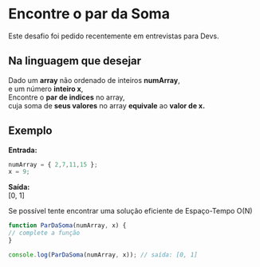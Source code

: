 # Encontre o par da Soma
Este desafio foi pedido recentemente em entrevistas para Devs.

## Na linguagem que desejar

Dado um **array** não ordenado de inteiros **numArray**, <br> 
e um número **inteiro x**, <br>
Encontre o **par de indices** no array, <br> 
cuja soma de **seus valores** no array **equivale** ao **valor de x.**

## Exemplo
**Entrada:**
```javascript
numArray = { 2,7,11,15 };
x = 9;
```

**Saída:**  
[0, 1]

Se possível tente encontrar uma solução eficiente de Espaço-Tempo O(N)

```javascript
function ParDaSoma(numArray, x) {
// complete a função
}

console.log(ParDaSoma(numArray, x)); // saída: [0, 1]
```